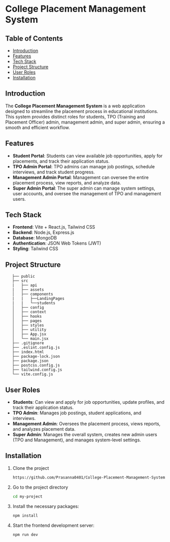 # College Placement Management System

## Table of Contents
- [Introduction](#introduction)
- [Features](#features)
- [Tech Stack](#tech-stack)
- [Project Structure](#project-structure)
- [User Roles](#user-roles)
- [Installation](#installation)

## Introduction
The **College Placement Management System** is a web application designed to streamline the placement process in educational institutions. This system provides distinct roles for students, TPO (Training and Placement Officer) admin, management admin, and super admin, ensuring a smooth and efficient workflow.

## Features
- **Student Portal**: Students can view available job opportunities, apply for placements, and track their application status.
- **TPO Admin Portal**: TPO admins can manage job postings, schedule interviews, and track student progress.
- **Management Admin Portal**: Management can oversee the entire placement process, view reports, and analyze data.
- **Super Admin Portal**: The super admin can manage system settings, user accounts, and oversee the management of TPO and management users.

## Tech Stack
- **Frontend**: Vite + React.js, Tailwind CSS
- **Backend**: Node.js, Express.js
- **Database**: MongoDB
- **Authentication**: JSON Web Tokens (JWT)
- **Styling**: Tailwind CSS

## Project Structure
```plaintext
   ├── public
   ├── src
   |   ├── api
   |   ├── assets
   │   ├── components
   |   |   ├──LandingPages
   |   |   └──students
   │   ├── config
   │   ├── context
   │   ├── hooks
   │   ├── pages
   │   ├── styles
   │   ├── utility
   │   ├── App.jsx
   │   └── main.jsx
   ├── .gitignore
   ├── .eslint.config.js
   ├── index.html
   ├── package-lock.json
   ├── package.json
   ├── postcss.config.js
   ├── tailwind.config.js
   └── vite.config.js
```

## User Roles
- **Students**: Can view and apply for job opportunities, update profiles, and track their application status.
- **TPO Admin**: Manages job postings, student applications, and interviews.
- **Management Admin**: Oversees the placement process, views reports, and analyzes placement data.
- **Super Admin**: Manages the overall system, creates new admin users (TPO and Management), and manages system-level settings.

## Installation
1. Clone the project
   ```bash
   https://github.com/Prasanna0401/College-Placement-Management-System-FrontEnd.git
   ``` 
2. Go to the project directory
   ```bash
   cd my-project
   ```
3. Install the necessary packages:
   ```bash
   npm install
   ```
4. Start the frontend development server:
   ```bash
   npm run dev
   ```